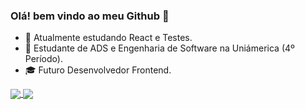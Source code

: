 ### Olá! bem vindo ao meu Github 👋

- 🌱 Atualmente estudando React e Testes.
- 📌 Estudante de ADS e Engenharia de Software na Uniámerica (4º Período).
- 🎓 Futuro Desenvolvedor Frontend.

<!-- [![Pedro's GitHub stats](https://github-readme-stats.vercel.app/api?username=Pedro-Henrique-Costa&show_icons=true&theme=react&hide=contribs,stars)](https://github.com/Pedro-Henrique-Costa/Pedro-Henrique-Costa)

[![Top Langs](https://github-readme-stats.vercel.app/api/top-langs/?username=Pedro-Henrique-Costa&layout=compact)](https://github.com/anuraghazra/github-readme-stats)
 -->

<a href="(https://github.com/Pedro-Henrique-Costa/Pedro-Henrique-Costa)">
  <img align="center" src="https://github-readme-stats.vercel.app/api?username=Pedro-Henrique-Costa&show_icons=true&theme=react&hide=contribs,stars" />
</a>
<a href="(https://github.com/Pedro-Henrique-Costa/Pedro-Henrique-Costa)">
  <img align="center" src="https://github-readme-stats.vercel.app/api/top-langs/?username=Pedro-Henrique-Costa&layout=compact&theme=react" />
</a>
